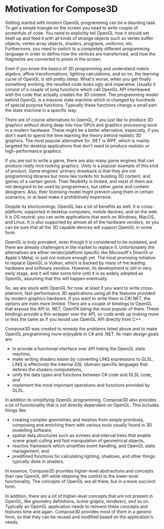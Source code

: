 ﻿# Motivation for Compose3D

Getting started with modern OpenGL programming can be a daunting task. To get a 
simple triangle on the screen you need to write couple of screenfuls of code. You 
need to explicitly tell OpenGL how it should set itself up and feed it with all kinds 
of strange objects such as vertex buffer objects, vertex array objects, shaders, programs,
uniforms, etc. Furthermore, you need to switch to a completely different programming
language in order to define how the vertices are transformed, and how the fragments
are converted to pixels in the screen.

Even if you know the basics of 3D programming and understand matrix algebra, affine 
transformations, lighting calculations, and so on, the learning curve of OpenGL is
still pretty steep. What's worse, when you get finally something working, the resulted
code looks ugly and imperative. Usually it consist of a couple of long functions which 
call OpenGL API interleaved with the code that actually creates the 3D content. The 
programming model behind OpenGL is a massive state machine which is changed by hundreds 
of special purpose functions. Typically these functions change a small part the state 
machine in a specific way.

There are of course alternatives to OpenGL, if you just like to produce 3D graphics
without diving deep into how GPUs and graphics processing work in a modern hardware.
These might be a better alternative, especially, if you don't want to spend the time 
learning the theory behind realistic 3D graphics. The most popular alternative for .NET 
is WPF, which is mainly targeted for desktop applications that don't need to produce 
realistic or high-performance graphics.

If you are out to write a game, there are also many game engines that can produce
really nice looking graphics. Unity is a popular example of this kind of product. 
Game engines' primary drawback is that they are not programming libraries but more
like toolkits for building 3D content, and games of a certain genre. Their flexibility 
is limited, and most of them are not designed to be used by programmers, but rather 
game and content designers. Also, their licensing model might prevent using them in 
certain scenarios, or at least make it prohibitively expensive. 

Despite its shortcomings, OpenGL has a lot of benefits as well. It is cross-platform;
supported in desktop computers, mobile devices, and on the web. It is OS neutral; you
can write applications that work on Windows, MacOS, and Linux. It is also supported
by almost all of the hardware vendors, so you can be sure that all the 3D capable
devices will support OpenGL in some form. 

OpenGL is truly prevalent, even though it is considered to be outdated, and there 
are already challengers in the market to replace it. Unfortunately the alternatives are 
either vendor/platform specific like Microsoft's DirectX or Apple's Metal, or just 
not mature enough yet. The most promising initiative to replace OpenGL is Vulkan, 
which is backed by many of the leading hardware and software vendors. However, its 
development is still in very early stage, and it will take some time until it is as 
widely adopted as OpenGL, assuming that this will happen eventually.

So, we are stuck with OpenGL for now, at least if you want to write cross-platrorm, 
fast-performance 3D applications using all the features provided by modern graphics 
hardware. If you want to write them in C#/.NET, the options are even more limited. 
There are a couple of bindings to OpenGL that expose the API to .NET, OpenTK being 
the most popular of them. These bindings provide a thin wrapper over the API, so code 
ends up looking more or less the same as if you would use OpenGL API directly from C++.

Compose3D was created to remedy the problems listed above and to make OpenGL programming 
more enjoyable in C# and .NET. Its main design goals are:

-   to provide a functional interface over API hiding the OpenGL state machine,
-   make writing shaders easier by converting LINQ expressions to GLSL. LINQ is
    effectively the internal _DSL_ (domain specific language) that defines the
    shaders computations,
-   unify the data types and functions between C# code and GLSL code, and
-   implement the most important operations and functions provided by GLSL.

In addition to simplifying OpenGL programming, Compose3D also provides a lot of 
functionality that is not directly dependent on OpenGL. This includes things like:

-   creating complex geometries and meshes from simple primitives, composing and 
    enriching them with various tools usually found in 3D modelling software,
-   spatial data structures such as octrees and interval trees that enable scene
    graph culling and fast manipulation of geometrical objects,
-   reactive framework which simplifies event handling, and OpenGL state management, and
-   predifined functions for calculating lighting, shadows, and other things typically 
    done in shaders.

In essence, Compose3D provides higher-level abstractions and concepts than raw OpenGL 
API while retaining the control to the lower-level functionality. The concepts of OpenGL 
are all there, but in a more succinct form. 

In addition, there are a lot of higher-level concepts that are not present in OpenGL,
like geometry definitions, scene graphs, renderers, and so on. Typically an OpenGL 
application needs to reinvent these concepts and features time and again. Compose3D 
provides most of them in a generic form, so that they can be reused and modified based 
on the application's needs.